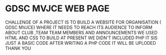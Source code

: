 # GDSC MVJCE WEB PAGE 
CHALLENGE OF A PROJECT IS 
 TO BUILD A WEBSITE FOR ORGANISATION ( GDSC MVJCE) WHERE IT NEEDS TO REACH ITS AUDIENCE TO INFORM ABOUT CLUB ,TEAM TEAM MEMBERS AND ANNOUNCEMENTS 
   WE USED HTML AND CSS TO BUILD AT PRESENT WE DIDN'T INCLUDED PHP IT SIS JUST A BASIC CODE AFTER WRITING A PHP CODE IT WILL BE UPLODED 
     THANK YOU 

